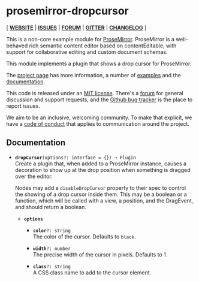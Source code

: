 # prosemirror-dropcursor

[ [**WEBSITE**](https://prosemirror.net) | [**ISSUES**](https://github.com/prosemirror/prosemirror-dropcursor/issues) | [**FORUM**](https://discuss.prosemirror.net) | [**GITTER**](https://gitter.im/ProseMirror/prosemirror) | [**CHANGELOG**](https://github.com/ProseMirror/prosemirror-dropcursor/blob/master/CHANGELOG.md) ]

This is a non-core example module for [ProseMirror](https://prosemirror.net).
ProseMirror is a well-behaved rich semantic content editor based on
contentEditable, with support for collaborative editing and custom
document schemas.

This module implements a plugin that shows a drop cursor for
ProseMirror.

The [project page](https://prosemirror.net) has more information, a
number of [examples](https://prosemirror.net/examples/) and the
[documentation](https://prosemirror.net/docs/).

This code is released under an
[MIT license](https://github.com/prosemirror/prosemirror/tree/master/LICENSE).
There's a [forum](http://discuss.prosemirror.net) for general
discussion and support requests, and the
[Github bug tracker](https://github.com/prosemirror/prosemirror/issues)
is the place to report issues.

We aim to be an inclusive, welcoming community. To make that explicit,
we have a [code of
conduct](http://contributor-covenant.org/version/1/1/0/) that applies
to communication around the project.

## Documentation

* **`dropCursor`**`(options?: interface = {}) → Plugin`\
   Create a plugin that, when added to a ProseMirror instance,
   causes a decoration to show up at the drop position when something
   is dragged over the editor.

   Nodes may add a `disableDropCursor` property to their spec to
   control the showing of a drop cursor inside them. This may be a
   boolean or a function, which will be called with a view, a
   position, and the DragEvent, and should return a boolean.

    * **`options`**

       * **`color`**`?: string`\
         The color of the cursor. Defaults to `black`.

       * **`width`**`?: number`\
         The precise width of the cursor in pixels. Defaults to 1.

       * **`class`**`?: string`\
         A CSS class name to add to the cursor element.
